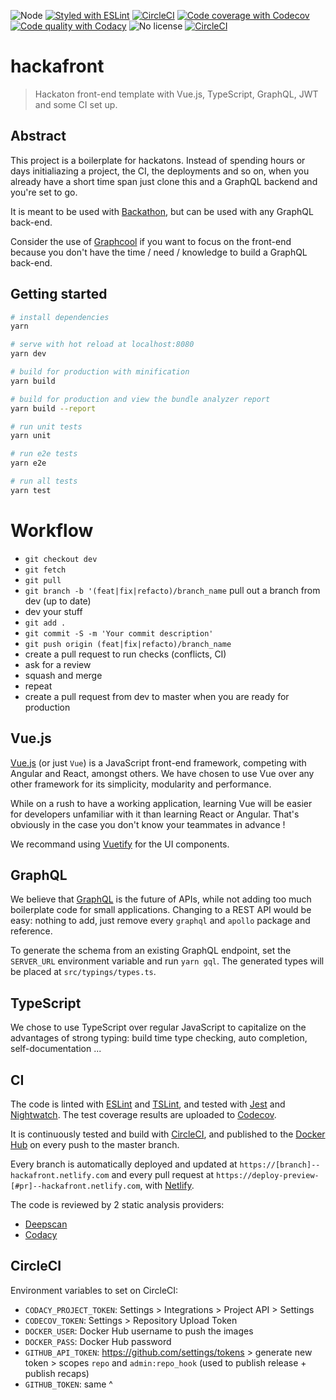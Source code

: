 ![Node](https://img.shields.io/badge/node-9.11.1-brightgreen.svg)
[![Styled with ESLint](https://img.shields.io/badge/styled%20with-eslint-brightgreen.svg)](https://github.com/eslint/eslint)
[![CircleCI](https://img.shields.io/circleci/project/github/socialement-competents/hackafront.svg)](https://circleci.com/gh/socialement-competents/hackafront)
[![Code coverage with Codecov](https://img.shields.io/codecov/c/github/socialement-competents/hackafront.svg)](https://codecov.io/gh/socialement-competents/hackafront)
[![Code quality with Codacy](https://img.shields.io/codacy/grade/e27821fb6289410b8f58338c7e0bc686.svg)](https://app.codacy.com/app/tsauvajon/hackafront)
![No license](https://img.shields.io/github/license/socialement-competents/hackafront.svg)
[![CircleCI](https://img.shields.io/docker/pulls/socialementcompetents/hackafront.svg)](https://hub.docker.com/r/socialementcompetents/hackafront/)

# hackafront

> Hackaton front-end template with Vue.js, TypeScript, GraphQL, JWT and some
CI set up.

## Abstract

This project is a boilerplate for hackatons.
Instead of spending hours or days initialiazing a project, the CI, the
deployments and so on, when you already have a short time span just clone
this and a GraphQL backend
and you're set to go.

It is meant to be used with
[Backathon](https://github.com/socialement-competents/backathon),
but can be used with any GraphQL back-end.

Consider the use of [Graphcool](https://www.graph.cool/) if you want to focus
on the front-end because you don't have the time / need / knowledge to build
a GraphQL back-end.

## Getting started

``` bash
# install dependencies
yarn

# serve with hot reload at localhost:8080
yarn dev

# build for production with minification
yarn build

# build for production and view the bundle analyzer report
yarn build --report

# run unit tests
yarn unit

# run e2e tests
yarn e2e

# run all tests
yarn test
```

# Workflow

- `git checkout dev`
- `git fetch`
- `git pull`
- `git branch -b '(feat|fix|refacto)/branch_name` pull out a branch from
dev (up to date)
- dev your stuff
- `git add .`
- `git commit -S -m 'Your commit description'`
- `git push origin (feat|fix|refacto)/branch_name`
- create a pull request to run checks (conflicts, CI)
- ask for a review
- squash and merge
- repeat
- create a pull request from dev to master when you are ready for production

## Vue.js

[Vue.js](https://vuejs.org/) (or just `Vue`) is a JavaScript front-end
framework, competing with Angular and React, amongst others. We have chosen to
use Vue over any other framework for its simplicity, modularity and performance.

While on a rush to have a working application, learning Vue will be easier
for developers unfamiliar with it than learning React or Angular. That's
obviously in the case you don't know your teammates in advance !

We recommand using [Vuetify](http://vuetifyjs.com) for the UI components.

## GraphQL

We believe that [GraphQL](http://graphql.org/) is the future of APIs, while not
adding too much boilerplate code for small applications. Changing to a REST
API would be easy: nothing to add, just remove every `graphql` and `apollo`
package and reference.

To generate the schema from an existing GraphQL endpoint, set the `SERVER_URL`
environment variable and run `yarn gql`.
The generated types will be placed at `src/typings/types.ts`.

## TypeScript

We chose to use TypeScript over regular JavaScript to capitalize on the
advantages of strong typing: build time type checking, auto completion,
self-documentation ...

## CI

The code is linted with [ESLint](https://eslint.org/) and
[TSLint](https://palantir.github.io/tslint/), and tested with
[Jest](https://facebook.github.io/jest/) and
[Nightwatch](http://nightwatchjs.org/).
The test coverage results are uploaded to
[Codecov](https://codecov.io/gh/socialement-competents/hackafront).

It is continuously tested and build with [CircleCI](https://circleci.com),
and published to the
[Docker Hub](https://hub.docker.com/r/socialementcompetents/hackafront/)
on every push to the master branch.

Every branch is automatically deployed and updated at
`https://[branch]--hackafront.netlify.com` and every pull request at
`https://deploy-preview-[#pr]--hackafront.netlify.com`, with
[Netlify](https://www.netlify.com).

The code is reviewed by 2 static analysis providers:
- [Deepscan](https://deepscan.io/dashboard/#view=project&pid=2362&bid=14124)
- [Codacy](https://app.codacy.com/app/tsauvajon/hackafront/dashboard)

## CircleCI

Environment variables to set on CircleCI:
- `CODACY_PROJECT_TOKEN`: Settings > Integrations > Project API > Settings
- `CODECOV_TOKEN`: Settings > Repository Upload Token
- `DOCKER_USER`: Docker Hub username to push the images
- `DOCKER_PASS`: Docker Hub password
- `GITHUB_API_TOKEN`: https://github.com/settings/tokens > generate new token >
  scopes `repo` and `admin:repo_hook` (used to publish release + publish recaps)
- `GITHUB_TOKEN`: same ^
